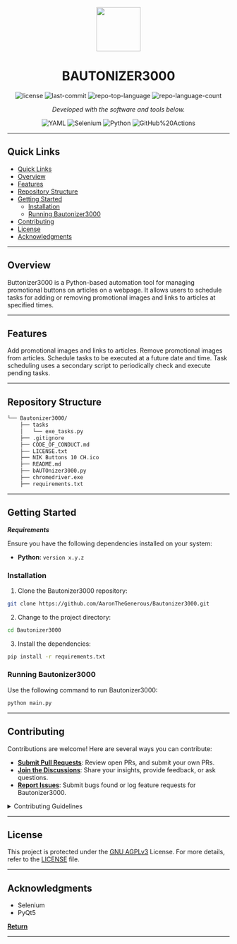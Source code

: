 <p align="center">
  <img src="https://cdn-icons-png.flaticon.com/512/6295/6295417.png" width="100" />
</p>
<p align="center">
    <h1 align="center">BAUTONIZER3000</h1>
</p>

<p align="center">
	<img src="https://img.shields.io/github/license/AaronTheGenerous/Bautonizer3000.git?style=flat&color=0080ff" alt="license">
	<img src="https://img.shields.io/github/last-commit/AaronTheGenerous/Bautonizer3000.git?style=flat&logo=git&logoColor=white&color=0080ff" alt="last-commit">
	<img src="https://img.shields.io/github/languages/top/AaronTheGenerous/Bautonizer3000.git?style=flat&color=0080ff" alt="repo-top-language">
	<img src="https://img.shields.io/github/languages/count/AaronTheGenerous/Bautonizer3000.git?style=flat&color=0080ff" alt="repo-language-count">
<p>
<p align="center">
		<em>Developed with the software and tools below.</em>
</p>
<p align="center">
	<img src="https://img.shields.io/badge/YAML-CB171E.svg?style=flat&logo=YAML&logoColor=white" alt="YAML">
	<img src="https://img.shields.io/badge/Selenium-43B02A.svg?style=flat&logo=Selenium&logoColor=white" alt="Selenium">
	<img src="https://img.shields.io/badge/Python-3776AB.svg?style=flat&logo=Python&logoColor=white" alt="Python">
	<img src="https://img.shields.io/badge/GitHub%20Actions-2088FF.svg?style=flat&logo=GitHub-Actions&logoColor=white" alt="GitHub%20Actions">
</p>
<hr>

## Quick Links

<!-- TOC -->
  * [Quick Links](#quick-links)
  * [Overview](#overview)
  * [Features](#features)
  * [Repository Structure](#repository-structure)
  * [Getting Started](#getting-started)
    * [Installation](#installation)
    * [Running Bautonizer3000](#running-bautonizer3000)
  * [Contributing](#contributing)
  * [License](#license)
  * [Acknowledgments](#acknowledgments)
<!-- TOC -->

---

## Overview

Buttonizer3000 is a Python-based automation tool for managing promotional buttons on articles on a webpage.
It allows users to schedule tasks for adding or removing promotional images and links to articles at specified times.


---

## Features

Add promotional images and links to articles. Remove promotional images from articles. Schedule tasks to be executed at
a future date and time. Task scheduling uses a secondary script to periodically check and execute pending tasks.

---

## Repository Structure

```sh
└── Bautonizer3000/
    ├── tasks
    │   └── exe_tasks.py
    ├── .gitignore
    ├── CODE_OF_CONDUCT.md
    ├── LICENSE.txt    
    ├── NIK Buttons 10 CH.ico
    ├── README.md
    ├── bAUTOnizer3000.py
    ├── chromedriver.exe
    ├── requirements.txt

```

---

## Getting Started

***Requirements***

Ensure you have the following dependencies installed on your system:

* **Python**: `version x.y.z`

### Installation

1. Clone the Bautonizer3000 repository:

```sh
git clone https://github.com/AaronTheGenerous/Bautonizer3000.git
```

2. Change to the project directory:

```sh
cd Bautonizer3000
```

3. Install the dependencies:

```sh
pip install -r requirements.txt
```

### Running Bautonizer3000

Use the following command to run Bautonizer3000:

```sh
python main.py
```

---

## Contributing

Contributions are welcome! Here are several ways you can contribute:

- **[Submit Pull Requests](https://github.com/AaronTheGenerous/Bautonizer3000.git/blob/main/CONTRIBUTING.md)**: Review
  open PRs, and submit your own PRs.
- **[Join the Discussions](https://github.com/AaronTheGenerous/Bautonizer3000.git/discussions)**: Share your insights,
  provide feedback, or ask questions.
- **[Report Issues](https://github.com/AaronTheGenerous/Bautonizer3000.git/issues)**: Submit bugs found or log feature
  requests for Bautonizer3000.

<details closed>
    <summary>Contributing Guidelines</summary>

1. **Fork the Repository**: Start by forking the project repository to your GitHub account.
2. **Clone Locally**: Clone the forked repository to your local machine using a Git client.
   ```sh
   git clone https://github.com/AaronTheGenerous/Bautonizer3000.git
   ```
3. **Create a New Branch**: Always work on a new branch, giving it a descriptive name.
   ```sh
   git checkout -b new-feature-x
   ```
4. **Make Your Changes**: Develop and test your changes locally.
5. **Commit Your Changes**: Commit with a clear message describing your updates.
   ```sh
   git commit -m 'Implemented new feature x.'
   ```
6. **Push to GitHub**: Push the changes to your forked repository.
   ```sh
   git push origin new-feature-x
   ```
7. **Submit a Pull Request**: Create a PR against the original project repository. Clearly describe the changes and
   their motivations.

Once your PR is reviewed and approved, it will be merged into the main branch.

</details>

---

## License

This project is protected under the [GNU AGPLv3](https://choosealicense.com/licenses/agpl-3.0/) License. For more
details, refer to the [LICENSE](https://choosealicense.com/licenses/) file.

---

## Acknowledgments

- Selenium
- PyQt5

[**Return**](#-quick-links)

---

